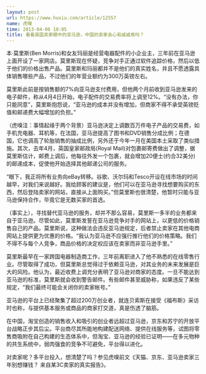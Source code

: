 ```yaml
---
layout: post
url: https://www.huxiu.com/article/12557
name: 虎嗅
time: 2013-04-06 18:05
title: 看看英国卖家眼中的亚马逊，中国的卖家会心有戚戚焉吗？
---
```

本·莫里斯(Ben Morris)和女友玛丽是经营电器配件的小企业主，三年前在亚马逊上面开设了一家网店。莫里斯现在怀疑，竞争对手正通过软件追踪价格，然后以低于他们的价格出售产品。莫里斯和玛丽都并不是他们的真实姓名，并且不愿透露具体销售哪些产品，不过他们的年营业额约为300万英镑左右。

莫里斯此前是按销售额的7%向亚马逊支付费用，但他两个月前收到亚马逊发来的电子邮件，称从4月4日开始，电子配件的交易费率将上调至12%。“没有办法，你只能同意”，莫里斯抱怨说，“亚马逊的成本并没有增加，但商家不得不承受英镑贬值和邮递费大幅增加的负担。”

（虎嗅注：事情起缘于两个背景）亚马逊决定上调数百万件电子产品的交易费，如手机充电器、耳机等，在法国，亚马逊提高了图书和DVD销售分成比例；在德国，它也调高了轮胎销售的抽成比例，另外还于今年一月在美国本土采取了类似措施。其次，去年4月，英国皇家邮政局(Royal Mail)对包裹邮寄费做出了调整，据莫里斯估计，邮费上调后，他每往外发一个包裹，就会增加20便士(约合32美分)的邮递成本，促使他开始选择其他邮递公司的服务。

“眼下，我正将所有业务向eBay转移。谷歌、沃尔玛和Tesco开设在线市场的时间越早，对我们来说越好。我给顾客的建议是，他们可以在亚马逊寻找想要购买的东西，然后登陆卖家的网站，直接从上面购买。”但莫里斯也很清楚，他暂时只能与亚马逊保持合作，毕竟它是无数买家的首选。

（事实上），寻找替代亚马逊的服务，却并不那么容易，莫里斯一多半的业务都来自于亚马逊。尽管如此，莫里斯发誓在亚马逊竞争对手的网站上，以更低的价格销售自己的产品。莫里斯说，这种做法会违反亚马逊规定，后者禁止卖家在其他电商网站上提供更为优惠的价格。“我认为亚马逊不应强行推行他们的价格策略。我们不得不与每个人竞争，商品价格的决定权应该在卖家而非亚马逊手里。”

莫里斯最早在一家跨国电器制造商工作，三年前离职进入了他不熟悉的在线零售行业。尽管取得了成功，但莫里斯总觉得过于依赖亚马逊，对其业务的未来发展是巨大的风险。他认为，最近收费上调充分表明了亚马逊对商家的态度。一旦不能达到亚马逊的标准，莫里斯就会收到警告邮件。有些邮件甚至威胁称，如果违反了某些规定，“我们最终可能会关闭你的卖家帐号。”

亚马逊的平台上已经聚集了超过200万创业者，就连贝索斯在接受《福布斯》采访时也称，与提供基本服务或商品的商家打交道，真是伤透了脑筋。

在中国，淘宝创造的销售收入和吸引的创业者远超过亚马逊，京东和苏宁的开放平台战略正步其后尘。平台商尽其所能地构建配送网络、提供在线服务等，试图将零售商吸附在自己构建的生态体系中，但淘宝、亚马逊的经验已证明——在多元物种的共生系统中，弱肉强食的竞争不可避免，平台得以进化。

对卖家呢？多平台投入，想清楚了吗？参见虎嗅前文《天猫、京东、亚马逊卖家三年别想赚钱？ 来自某3C卖家的真实报告》。

